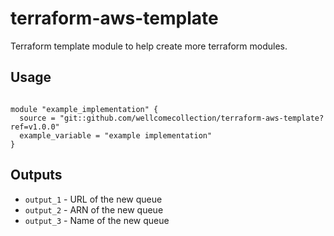 # terraform-aws-template

Terraform template module to help create more terraform modules.

## Usage

```hcl2

module "example_implementation" {
  source = "git::github.com/wellcomecollection/terraform-aws-template?ref=v1.0.0"
  example_variable = "example implementation"
}

```

## Outputs
- `output_1` - URL of the new queue
- `output_2` - ARN of the new queue
- `output_3` - Name of the new queue
